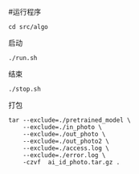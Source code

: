 #运行程序
```
cd src/algo
```
启动
```
./run.sh  
```
结束
```
./stop.sh  
```
打包
```
tar --exclude=./pretrained_model \
    --exclude=./in_photo \
    --exclude=./out_photo \
    --exclude=./out_photo2 \
    --exclude=./access.log \
    --exclude=./error.log \
    -czvf  ai_id_photo.tar.gz .
```
